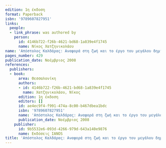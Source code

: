 ```yaml
---
edition: 1η έκδοση
format: Paperback
isbn: '9789607827951'
links:
  people:
  - link_phrase: was authored by
    person:
      id: 4146b722-f26b-4621-bd68-1a839e4f1745
      name: Νίκος Χατζηνικολάου
name: 'Απόστολος Καλδάρας: Αναφορά στη ζωή και το έργο του μεγάλου δημιουργού'
pages_number: 429
publication_date: Νοέμβριος 2008
references:
  publishers:
  - book:
      area: Θεσσαλονίκη
      authors:
      - id: 4146b722-f26b-4621-bd68-1a839e4f1745
        name: Χατζηνικολάου, Νίκος
      edition: 1η έκδοση
      editors: []
      id: ae4ec9f4-f991-474a-8c00-b467dbea1bdc
      isbn: '9789607827951'
      name: 'Απόστολος Καλδάρας: Αναφορά στη ζωή και το έργο του μεγάλου δημιουργού'
      publication_date: Νοέμβριος 2008
    publisher:
      id: 9b5532e6-093d-4266-979d-643a140e9876
      name: Εκδόσεις IANOS
title: 'Απόστολος Καλδάρας: Αναφορά στη ζωή και το έργο του μεγάλου δημιουργού'
---
```


